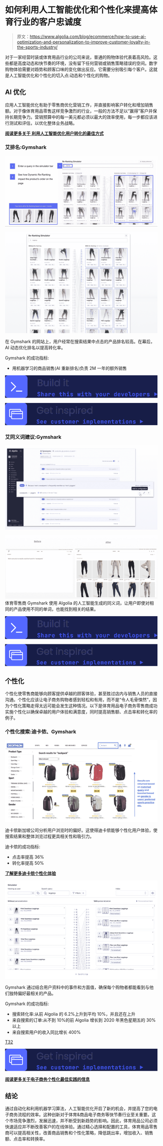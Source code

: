 # 如何利用人工智能优化和个性化来提高体育行业的客户忠诚度

> 原文：<https://www.algolia.com/blog/ecommerce/how-to-use-ai-optimization-and-personalization-to-improve-customer-loyalty-in-the-sports-industry/>

对于一家经营时装或体育用品行业的公司来说，普通的购物体验代表着高风险。这些都是高度动态和快节奏的环境，没有留下任何营销或销售策略错误的空间。数字购物体验需要对趋势和顾客口味的变化做出反应。它需要分别吸引每个客户。这就是人工智能优化和个性化的切入点:动态和个性化的购物。

## [](#ai-optimizations)**AI 优化**

应用人工智能优化有助于零售商优化营销工作，并直接影响客户转化和增加销售额。对于像体育用品零售这样竞争激烈的行业，一般的方法不足以“赢得”客户并保持长期竞争力。营销预算中的每一美元都必须以最大的效率使用，每一步都应该进行测试和评估，以优化整体业务战略。

[**阅读更多关于** **利用人工智能优化用户转化的最佳方式**](https://www.algolia.com/blog/customers/best-ways-to-leverage-ai-to-optimize-a-user-conversion/)

### [](#ai-re-ranking-gymshark)**艾排名:Gymshark**

![](img/f59fc7983ad84beb537089d0def938da.png)

![](img/898166289d27810c51f9697de3970496.png)

在 Gymshark 的网站上，用户经常在搜索结果中点击的产品排名较高。在幕后，AI 动态优化排名以提高转化率。

Gymshark 的成功指标:

*   用机器学习的商品销售(AI 重新排名)负责 2M 一年的额外销售

[![](img/b04adcad6e5da1a942f94e9b1fdf9810.png)](https://www.algolia.com/doc/guides/algolia-ai/re-ranking/)

[![](img/714f4d70fdf0626dfe8f77dfd88813af.png)](https://www.algolia.com/search-inspiration-library/algolia-ai-dynamic-reranking-sports-goods-retailer-desktop)

### [](#ai-synonyms-suggestions-gymshark)**艾同义词建议:Gymshark**

![](img/3121565b62ac0d6bf3c626d59337ef78.png)

![](img/6c311ffbea7ce5c9dc50a59b3b7c41da.png)体育零售商 Gymshark 使用 Algolia 的人工智能生成的同义词，让用户即使对相同的产品使用不同的单词，也能找到相关的结果。

[![](img/b04adcad6e5da1a942f94e9b1fdf9810.png)](https://www.algolia.com/doc/guides/algolia-ai/dynamic-synonym-suggestions/)

[![](img/714f4d70fdf0626dfe8f77dfd88813af.png)](https://www.algolia.com/search-inspiration-library/algolia-ai-dynamic-synonyms-suggestions-sports-goods-retailer-desktop)

## [](#personalization)**个性化**

个性化使零售商能够向顾客提供卓越的顾客体验，甚至胜过店内与销售人员的直接沟通。个性化应该让电子商务购物者感到轻松和有用，而不是“令人毛骨悚然”，因为个性化策略走得太远可能会发生这种情况。以下是体育用品电子商务零售商成功实施个性化以确保卓越的用户体验和满意度，同时提高销售额、点击率和转化率的例子。

### [](#personalized-search-decathlon-gymshark)**个性化搜索:迪卡侬、Gymshark**

![](img/04d415c4af04bb648dd7149281673cc1.png)

迪卡侬新加坡公司分析用户浏览时的偏好。这使得迪卡侬能够个性化用户体验，使搜索结果和整体浏览过程更具相关性和吸引力。

迪卡侬的成功指标:

*   点击率提高 36%
*   转化率提高 50%

[**了解更多迪卡侬个性化体验**](https://resources.algolia.com/merchandising/decathlon-singapore)

![](img/b519ac1f507e51202381d97ac23f9a6a.png)

Gymshark 通过结合用户资料中的事件和方面值，确保每个购物者都能看到与他们独特偏好最相关的产品。

Gymshark 的成功指标:

*   搜索转化率:从前 Algolia 的 6.2%上升到平均 10%，并且还在上升
*   来自搜索的订单:从不到 10%的前 Algolia 增长到 2020 年黑色星期五的 30%以上
*   来自搜索用户的收入同比增长 400%

[T32](https://www.algolia.com/doc/guides/personalization/what-is-personalization/)

[![](img/714f4d70fdf0626dfe8f77dfd88813af.png)](https://www.algolia.com/search-inspiration-library/?configure%5BhitsPerPage%5D=9&indices%5BPROD_algolia_com-inspiration-library_query_suggestions%5D%5Bconfigure%5D%5BhitsPerPage%5D=6&indices%5BPROD_algolia_com-inspiration-library_query_suggestions%5D%5BrefinementList%5D%5Bpage%5D=1&indices%5BPROD_algolia_com-inspiration-library_query_suggestions%5D%5Bpage%5D=1&page=1&refinementList%5Bindustry%5D%5B0%5D=Retail&refinementList%5BbizDevTools%5D%5B0%5D=Personalization&refinementList%5BuseCase%5D%5B0%5D=eCommerce&refinementList%5BimpactedPage%5D=&query=sports%20%26%20goods)

[**阅读更多关于电子商务个性化最佳实践的信息**](https://www.algolia.com/blog/customers/best-practices-for-ecommerce-personalization/)

## [](#conclusion)**结论**

通过自动化和利用机器学习算法，人工智能优化开启了新的机会，并提高了您的电子商务流程的效率。这种创新对于体育&商品电子商务等快节奏行业至关重要。这个市场竞争激烈，发展迅速，并不断受到新趋势的影响。因此，体育用品公司必须快速适应并不断改善客户的在线体验。通过精心选择和配置的工具，体育用品零售商可以提高相关性，改善商品销售和个性化策略，降低跳出率，增加收入、销售额、点击率和转换率。